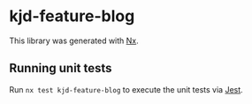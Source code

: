 # kjd-feature-blog

This library was generated with [Nx](https://nx.dev).

## Running unit tests

Run `nx test kjd-feature-blog` to execute the unit tests via [Jest](https://jestjs.io).
